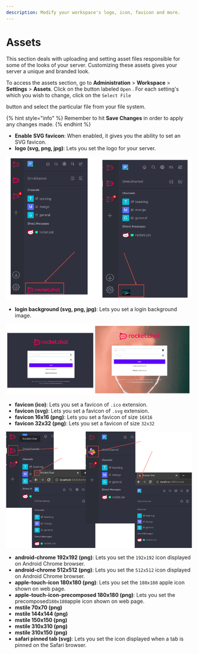 ```yaml
---
description: Modify your workspace's logo, icon, favicon and more.
---
```


# Assets

This section deals with uploading and setting asset files responsible for some of the looks of your server. Customizing these assets gives your server a unique and branded look.

To access the assets section, go to **Administration** > **Workspace** > **Settings** > **Assets**. Click on the button labeled `Open` . For each setting's which you wish to change, click on the `Select File`&#x20;

button and select the particular file from your file system.

{% hint style="info" %}
Remember to hit **Save Changes** in order to apply any changes made.
{% endhint %}

* **Enable SVG favicon**: When enabled, it gives you the ability to set an SVG favicon.
* **logo (svg, png, jpg)**: Lets you set the logo for your server.

![](<../../../.gitbook/assets/image (644) (1) (1) (1) (1) (1) (1) (1).png>)

* **login background (svg, png, jpg)**: Lets you set a login background image.

![](<../../../.gitbook/assets/image (659) (1) (1).png>)

* **favicon (ico)**: Lets you set a favicon of `.ico` extension.
* **favicon (svg)**: Lets you set a favicon of `.svg` extension.
* **favicon 16x16 (png)**: Lets you set a favicon of size `16X16`
* **favicon 32x32 (png)**: Lets you set a favicon of size `32x32`

![](<../../../.gitbook/assets/image (638) (1) (1) (1) (1).png>)

* **android-chrome 192x192 (png)**: Lets you set the `192x192` icon displayed on Android Chrome browser.
* **android-chrome 512x512 (png)**: Lets you set the `512x512` icon displayed on Android Chrome browser.
* **apple-touch-icon 180x180 (png)**: Lets you set the `180x180` apple icon shown on web page.
* **apple-touch-icon-precomposed 180x180 (png)**: Lets you set the precomposed`180x180`apple icon shown on web page.
* **mstile 70x70 (png)**
* **mstile 144x144 (png)**
* **mstile 150x150 (png)**
* **mstile 310x310 (png)**
* **mstile 310x150 (png)**
* **safari pinned tab (svg)**: Lets you set the icon displayed when a tab is pinned on the Safari browser.
